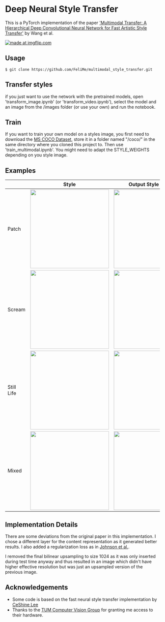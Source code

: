 # Deep Neural Style Transfer
This is a PyTorch implementation of the paper ['Multimodal Transfer: A Hierarchical Deep Convolutional Neural Network for Fast Artistic Style Transfer'](https://arxiv.org/abs/1612.01895) by Wang et al.

<a href="https://imgflip.com/gif/2dnl11"><img src="https://i.imgflip.com/2dnl11.gif" title="made at imgflip.com"/></a>

## Usage
```
$ git clone https://github.com/FeliMe/multimodal_style_transfer.git
```

## Transfer styles
if you just want to use the network with the pretrained models, open 'transform_image.ipynb' (or 'transform_video.ipynb'), select the model and an image from the /images folder (or use your own) and run the notebook.

## Train
If you want to train your own model on a styles image, you first need to download the [MS COCO Dataset](http://cocodataset.org/#download), store it in a folder named "/coco/" in the same directory where you cloned this project to. Then use 'train_multimodal.ipynb'. You might need to adapt the STYLE_WEIGHTS depending on you style image.

## Examples
|    | Style | Output Style Subnet | Output Enhance Subnet | Output Refine Subnet |
|----|-------|---------------|---------------|----------------|
|Patch|<img src='styles/patch.jpg' width='256px'>|<img src='generated_images/multimodal_patch_256.jpg' width='256px'>|<img src='generated_images/multimodal_patch_512.jpg' width='256px'>|<img src='generated_images/multimodal_patch_1024.jpg' width='256px'>|
|Scream|<img src='styles/scream.jpg' width='256px'>|<img src='generated_images/multimodal_scream_256.jpg' width='256px'>|<img src='generated_images/multimodal_scream_512.jpg' width='256px'>|<img src='generated_images/multimodal_scream_1024.jpg' width='256px'>|
|Still Life|<img src='styles/still_life_with_skull.jpg' width='256px'>|<img src='generated_images/multimodal_still_life_256.jpg' width='256px'>|<img src='generated_images/multimodal_still_life_512.jpg' width='256px'>|<img src='generated_images/multimodal_still_life_1024.jpg' width='256px'>|
|Mixed|<img src='styles/starry_night.jpg' width='256px'>|<img src='generated_images/multimodal_mixed_still_life_starry_night_256.jpg' width='256px'>|<img src='generated_images/multimodal_mixed_still_life_starry_night_512.jpg' width='256px'>|<img src='generated_images/multimodal_mixed_still_life_starry_night_1024.jpg' width='256px'>|

## Implementation Details
There are some deviations from the original paper in this implementation. I chose a different layer for the content representation as it generated better results. I also added a regularization loss as in [Johnson et al.](https://arxiv.org/abs/1603.08155). 

I removed the final bilinear upsampling to size 1024 as it was only inserted during test time anyway and thus resulted in an image which didn't have higher effective resolution but was just an upsampled version of the previous image.

## Acknowledgements
- Some code is based on the fast neural style transfer implementation by [CeShine Lee](https://github.com/ceshine/fast-neural-style)
- Thanks to the [TUM Computer Vision Group](https://vision.in.tum.de/) for granting me access to their hardware.
